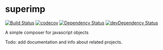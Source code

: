 # superimp
[![Build Status](https://travis-ci.org/WiRai/superimp.svg?branch=master)](https://travis-ci.org/WiRai/superimp)
[![codecov](https://codecov.io/gh/WiRai/superimp/branch/master/graph/badge.svg)](https://codecov.io/gh/WiRai/superimp)
[![Dependency Status](https://david-dm.org/wirai/superimp.svg)](https://david-dm.org/wirai/superimp)
[![devDependency Status](https://david-dm.org/wirai/superimp/dev-status.svg)](https://david-dm.org/wirai/superimp#info=devDependencies)

A simple composer for javascript objects

Todo: add documentation and info about related projects.
